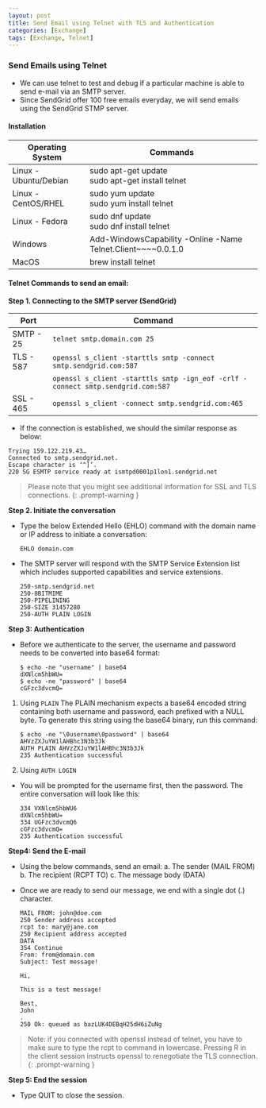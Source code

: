 ```yaml
---
layout: post
title: Send Email using Telnet with TLS and Authentication
categories: [Exchange]
tags: [Exchange, Telnet]
---
```



### Send Emails using Telnet

- We can use telnet to test and debug if a particular machine is able to send e-mail via an SMTP server. 
- Since SendGrid offer 100 free emails everyday, we will send emails using the SendGrid STMP server.

#### Installation

| Operating System | Commands | 
| ---------------- | -------- |
| Linux - Ubuntu/Debian | sudo apt-get update <br> sudo apt-get install telnet |
| Linux - CentOS/RHEL | sudo yum update <br> sudo yum install telnet |
| Linux - Fedora | sudo dnf update <br> sudo dnf install telnet | 
| Windows | Add-WindowsCapability -Online -Name Telnet.Client~~~~0.0.1.0 |
| MacOS | brew install telnet |


#### Telnet Commands to send an email:

**Step 1. Connecting to the SMTP server (SendGrid)**

| Port | Command | 
| ---- | ------- | 
| SMTP - 25 | `telnet smtp.domain.com 25` | 
| TLS - 587 | `openssl s_client -starttls smtp -connect smtp.sendgrid.com:587` | 
| | `openssl s_client -starttls smtp -ign_eof -crlf -connect smtp.sendgrid.com:587` | 
| SSL - 465 | `openssl s_client -connect smtp.sendgrid.com:465` | 

- If the connection is established, we should the similar response as below:
```
Trying 159.122.219.43…
Connected to smtp.sendgrid.net.
Escape character is ‘^]’.
220 SG ESMTP service ready at ismtpd0001p1lon1.sendgrid.net
```

> Please note that you might see additional information for SSL and TLS connections.
{: .prompt-warning }


**Step 2. Initiate the conversation**

- Type the below Extended Hello (EHLO) command with the domain name or IP address to initiate a conversation:
    ```
    EHLO domain.com
    ```
- The SMTP server will respond with the SMTP Service Extension list which includes supported capabilities and service extensions.
    ```
    250-smtp.sendgrid.net
    250-8BITMIME
    250-PIPELINING
    250-SIZE 31457280
    250-AUTH PLAIN LOGIN
    ```

**Step 3: Authentication**

- Before we authenticate to the server, the username and password needs to be converted into base64 format:
    ```
    $ echo -ne "username" | base64
    dXNlcm5hbWU=
    $ echo -ne "password" | base64
    cGFzc3dvcmQ=
    ```

1. Using `PLAIN`
The PLAIN mechanism expects a base64 encoded string containing both username and password, each prefixed with a NULL byte. To generate this string using the base64 binary, run this command:
    ```
    $ echo -ne "\0username\0password" | base64
    AHVzZXJuYW1lAHBhc3N3b3Jk
    AUTH PLAIN AHVzZXJuYW1lAHBhc3N3b3Jk
    235 Authentication successful
    ```

2. Using `AUTH LOGIN`
- You will be prompted for the username first, then the password. The entire conversation will look like this:

    ```
    334 VXNlcm5hbWU6
    dXNlcm5hbWU=
    334 UGFzc3dvcmQ6
    cGFzc3dvcmQ=
    235 Authentication successful
    ```

**Step4: Send the E-mail**
- Using the below commands, send an email:
    a. The sender (MAIL FROM)
    b. The recipient (RCPT TO)
    c. The message body (DATA)
    
- Once we are ready to send our message, we end with a single dot (.) character. 

    ```
    MAIL FROM: john@doe.com
    250 Sender address accepted
    rcpt to: mary@jane.com
    250 Recipient address accepted
    DATA
    354 Continue
    From: from@domain.com
    Subject: Test message!

    Hi,

    This is a test message!

    Best,
    John
    .
    250 Ok: queued as bazLUK4DEBqH25dH6iZuNg
    ```

> Note: if you connected with openssl instead of telnet, you have to make sure to type the rcpt to command in lowercase. Pressing R in the client session instructs openssl to renegotiate the TLS connection.
{: .prompt-warning }

**Step 5: End the session**
- Type QUIT to close the session.